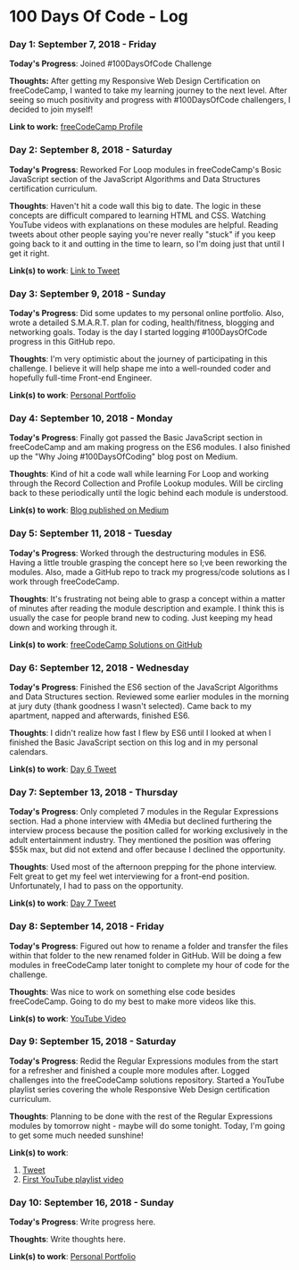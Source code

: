 # 100 Days Of Code - Log

### Day 1: September 7, 2018 - Friday

**Today's Progress**: Joined #100DaysOfCode Challenge

**Thoughts:** After getting my Responsive Web Design Certification on freeCodeCamp, I wanted to take my learning journey to the next level. After seeing so much positivity and progress with #100DaysOfCode challengers, I decided to join myself!

**Link to work:** [freeCodeCamp Profile](https://www.freecodecamp.org/connorocampo)

### Day 2: September 8, 2018 - Saturday

**Today's Progress**: Reworked For Loop modules in freeCodeCamp's Bosic JavaScript section of the JavaScript Algorithms and Data Structures certification curriculum.

**Thoughts**: Haven't hit a code wall this big to date. The logic in these concepts are difficult compared to learning HTML and CSS. Watching YouTube videos with explanations on these modules are helpful. Reading tweets about other people saying you're never really "stuck" if you keep going back to it and outting in the time to learn, so I'm doing just that until I get it right.

**Link(s) to work**: [Link to Tweet](https://twitter.com/ConnorOcampo/status/1038633504693739520)

### Day 3: September 9, 2018 - Sunday

**Today's Progress**: Did some updates to my personal online portfolio. Also, wrote a detailed S.M.A.R.T. plan for coding, health/fitness, blogging and networking goals. Today is the day I started logging #100DaysOfCode progress in this GitHub repo. 

**Thoughts**: I'm very optimistic about the journey of participating in this challenge. I believe it will help shape me into a well-rounded coder and hopefully full-time Front-end Engineer.

**Link(s) to work**: [Personal Portfolio](https://www.connorocampo.com/)

### Day 4: September 10, 2018 - Monday

**Today's Progress**: Finally got passed the Basic JavaScript section in freeCodeCamp and am making progress on the ES6 modules. I also finished up the "Why Joing #100DaysOfCoding" blog post on Medium. 

**Thoughts**: Kind of hit a code wall while learning For Loop and working through the Record Collection and Profile Lookup modules. Will be circling back to these periodically until the logic behind each module is understood.

**Link(s) to work**: [Blog published on Medium](https://medium.com/@connorocampo/why-join-the-100daysofcode-challenge-7b9ce150e10c)

### Day 5: September 11, 2018 - Tuesday

**Today's Progress**: Worked through the destructuring modules in ES6. Having a little trouble grasping the concept here so I;ve been reworking the modules. Also, made a GitHub repo to track my progress/code solutions as I work through freeCodeCamp.

**Thoughts**: It's frustrating not being able to grasp a concept within a matter of minutes after reading the module description and example. I think this is usually the case for people brand new to coding. Just keeping my head down and working through it.

**Link(s) to work**: [freeCodeCamp Solutions on GitHub](https://github.com/connorocampo/freeCodeCamp-solutions/tree/master/JavaScript-Algorithms-and-Data-Structures/ES6)

### Day 6: September 12, 2018 - Wednesday

**Today's Progress**: Finished the ES6 section of the JavaScript Algorithms and Data Structures section. Reviewed some earlier modules in the morning at jury duty (thank goodness I wasn't selected). Came back to my apartment, napped and afterwards, finished ES6.

**Thoughts**: I didn't realize how fast I flew by ES6 until I looked at when I finished the Basic JavaScript section on this log and in my personal calendars.

**Link(s) to work**: [Day 6 Tweet](https://twitter.com/ConnorOcampo/status/1040050286038016000)

### Day 7: September 13, 2018 - Thursday

**Today's Progress**: Only completed 7 modules in the Regular Expressions section. Had a phone interview with 4Media but declined furthering the interview process because the position called for working exclusively in the adult entertainment industry. They mentioned the position was offering $55k max, but did not extend and offer because I declined the opportunity.

**Thoughts**: Used most of the afternoon prepping for the phone interview. Felt great to get my feel wet interviewing for a front-end position. Unfortunately, I had to pass on the opportunity.

**Link(s) to work**: [Day 7 Tweet](https://twitter.com/ConnorOcampo/status/1040375135767801856)

### Day 8: September 14, 2018 - Friday

**Today's Progress**: Figured out how to rename a folder and transfer the files within that folder to the new renamed folder in GitHub. Will be doing a few modules in freeCodeCamp later tonight to complete my hour of code for the challenge.

**Thoughts**: Was nice to work on something else code besides freeCodeCamp. Going to do my best to make more videos like this.

**Link(s) to work**: [YouTube Video](https://www.youtube.com/watch?v=Uq9swLzwGVs)

### Day 9: September 15, 2018 - Saturday

**Today's Progress**: Redid the Regular Expressions modules from the start for a refresher and finished a couple more modules after. Logged challenges into the freeCodeCamp solutions repository. Started a YouTube playlist series covering the whole Responsive Web Design certification curriculum.

**Thoughts**: Planning to be done with the rest of the Regular Expressions modules by tomorrow night - maybe will do some tonight. Today, I'm going to get some much needed sunshine!

**Link(s) to work**:
1. [Tweet](https://twitter.com/ConnorOcampo/status/1041070409448415232)
2. [First YouTube playlist video](https://www.youtube.com/watch?v=epBCZvrG6Wc&t=)

### Day 10: September 16, 2018 - Sunday

**Today's Progress**: Write progress here.

**Thoughts**: Write thoughts here.

**Link(s) to work**: [Personal Portfolio](https://www.connorocampo.com/)
